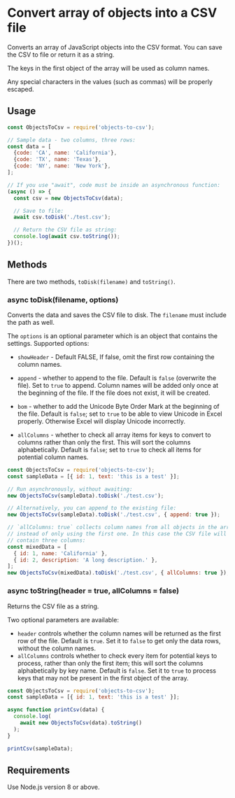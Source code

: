 # Convert array of objects into a CSV file #

Converts an array of JavaScript objects into the CSV format. You can
save the CSV to file or return it as a string.

The keys in the first object of the array will be used as column names.

Any special characters in the values (such as commas) will be properly escaped.

## Usage ##

```js
const ObjectsToCsv = require('objects-to-csv');

// Sample data - two columns, three rows:
const data = [
  {code: 'CA', name: 'California'},
  {code: 'TX', name: 'Texas'},
  {code: 'NY', name: 'New York'},
];

// If you use "await", code must be inside an asynchronous function:
(async () => {
  const csv = new ObjectsToCsv(data);

  // Save to file:
  await csv.toDisk('./test.csv');

  // Return the CSV file as string:
  console.log(await csv.toString());
})();
```

## Methods ##

There are two methods, `toDisk(filename)` and `toString()`.

### async toDisk(filename, options) ###

Converts the data and saves the CSV file to disk. The `filename` must include the
path as well.

The `options` is an optional parameter which is an object that contains the 
settings. Supported options:

- `showHeader` - Default FALSE, If false, omit the first row containing the column names.

- `append` - whether to append to the file. Default is `false` (overwrite the file).
Set to `true` to append. Column names will be added only once at the beginning
of the file. If the file does not exist, it will be created.
- `bom` - whether to add the Unicode Byte Order Mark at the beginning of the
file. Default is `false`; set to `true` to be able to view Unicode in Excel
properly. Otherwise Excel will display Unicode incorrectly.
- `allColumns` - whether to check all array items for keys to convert to columns rather 
than only the first. This will sort the columns alphabetically. Default is `false`;
set to `true` to check all items for potential column names.

```js
const ObjectsToCsv = require('objects-to-csv');
const sampleData = [{ id: 1, text: 'this is a test' }];

// Run asynchronously, without awaiting:
new ObjectsToCsv(sampleData).toDisk('./test.csv');

// Alternatively, you can append to the existing file:
new ObjectsToCsv(sampleData).toDisk('./test.csv', { append: true });

// `allColumns: true` collects column names from all objects in the array,
// instead of only using the first one. In this case the CSV file will
// contain three columns:
const mixedData = [
  { id: 1, name: 'California' },
  { id: 2, description: 'A long description.' },
];
new ObjectsToCsv(mixedData).toDisk('./test.csv', { allColumns: true });
```

### async toString(header = true, allColumns = false) ###

Returns the CSV file as a string.

Two optional parameters are available:

- `header` controls whether the column names will be
returned as the first row of the file. Default is `true`. Set it to `false` to
get only the data rows, without the column names.
- `allColumns` controls whether to check every item for potential keys to process,
rather than only the first item; this will sort the columns alphabetically by key name.
Default is `false`. Set it to `true` to process keys that may not be present
in the first object of the array.

```js
const ObjectsToCsv = require('objects-to-csv');
const sampleData = [{ id: 1, text: 'this is a test' }];

async function printCsv(data) {
  console.log(
    await new ObjectsToCsv(data).toString()
  );
}

printCsv(sampleData);
```

## Requirements ##

Use Node.js version 8 or above.
